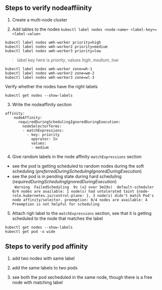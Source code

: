 ## Steps to verify nodeaffiinity

1. Create a multi-node cluster

2. Add lables to the nodes `kubectl label nodes <node-name> <label-key>=<label-value>`
```
kubectl label nodes wmh-worker priority=high
kubectl label nodes wmh-worker2 priority=medium
kubectl label nodes wmh-worker3 priority=low
```
> label key here is _priority_, values _high_, _medium_, _low_

```
kubectl label nodes wmh-worker zone=wh-1
kubectl label nodes wmh-worker2 zone=wm-2
kubectl label nodes wmh-worker3 zone=wl-3
```

Verify whether the nodes have the right labels
```
kubectl get nodes --show-labels
```

3. Write the nodeaffinity section
```
affinity:
    nodeAffinity:
      requiredDuringSchedulingIgnoredDuringExecution:
        nodeSelectorTerms:
        - matchExpressions:
          - key: priority
            operator: In
            values:
            - medium
```

4. Give random labels in the node affinity `matchExpressions` section
- see the pod is getting scheduled to random nodes during the soft scheduling (_preferredDuringSchedulingIgnoredDuringExecution_)
- see the pod is in pending state during hard scheduling (_requiredDuringSchedulingIgnoredDuringExecution_)<br/>
` Warning  FailedScheduling  9s (x2 over 5m19s)  default-scheduler  0/4 nodes are available: 1 node(s) had untolerated taint {node-role.kubernetes.io/control-plane: }, 3 node(s) didn't match Pod's node affinity/selector. preemption: 0/4 nodes are available: 4 Preemption is not helpful for scheduling`

5. Attach righ label to the  `matchExpressions` section, see that it is getting scheduled to the node that matches the label
```
kubectl get nodes --show-labels
kubectl get pod -o wide
```


## Steps to verify pod affinity

1. add two nodes with same label

2. add the same labels to two pods

3. see both the pod secheduled in the same node, though there is a free node with matching label